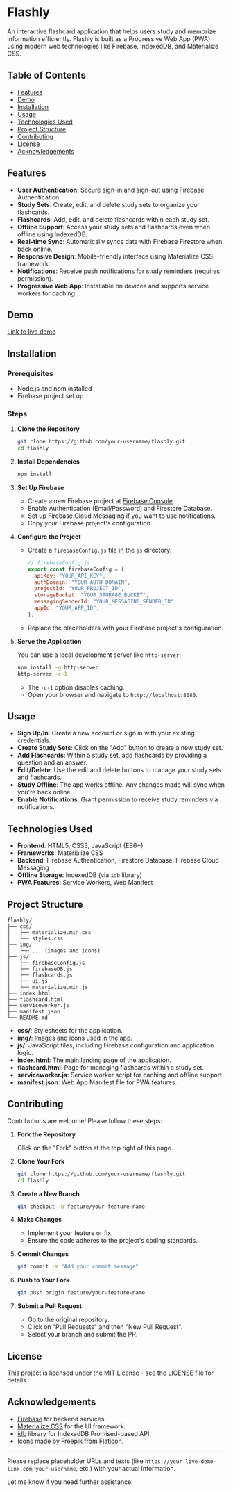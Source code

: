 # Flashly

An interactive flashcard application that helps users study and memorize information efficiently. Flashly is built as a Progressive Web App (PWA) using modern web technologies like Firebase, IndexedDB, and Materialize CSS.

## Table of Contents

- [Features](#features)
- [Demo](#demo)
- [Installation](#installation)
- [Usage](#usage)
- [Technologies Used](#technologies-used)
- [Project Structure](#project-structure)
- [Contributing](#contributing)
- [License](#license)
- [Acknowledgements](#acknowledgements)

## Features

- **User Authentication**: Secure sign-in and sign-out using Firebase Authentication.
- **Study Sets**: Create, edit, and delete study sets to organize your flashcards.
- **Flashcards**: Add, edit, and delete flashcards within each study set.
- **Offline Support**: Access your study sets and flashcards even when offline using IndexedDB.
- **Real-time Sync**: Automatically syncs data with Firebase Firestore when back online.
- **Responsive Design**: Mobile-friendly interface using Materialize CSS framework.
- **Notifications**: Receive push notifications for study reminders (requires permission).
- **Progressive Web App**: Installable on devices and supports service workers for caching.

## Demo

[Link to live demo](https://flashly-30428.web.app)

## Installation

### Prerequisites

- Node.js and npm installed
- Firebase project set up

### Steps

1. **Clone the Repository**

   ```bash
   git clone https://github.com/your-username/flashly.git
   cd flashly
   ```

2. **Install Dependencies**

   ```bash
   npm install
   ```

3. **Set Up Firebase**

   - Create a new Firebase project at [Firebase Console](https://console.firebase.google.com/).
   - Enable Authentication (Email/Password) and Firestore Database.
   - Set up Firebase Cloud Messaging if you want to use notifications.
   - Copy your Firebase project's configuration.

4. **Configure the Project**

   - Create a `firebaseConfig.js` file in the `js` directory:

     ```javascript
     // firebaseConfig.js
     export const firebaseConfig = {
       apiKey: "YOUR_API_KEY",
       authDomain: "YOUR_AUTH_DOMAIN",
       projectId: "YOUR_PROJECT_ID",
       storageBucket: "YOUR_STORAGE_BUCKET",
       messagingSenderId: "YOUR_MESSAGING_SENDER_ID",
       appId: "YOUR_APP_ID",
     };
     ```

   - Replace the placeholders with your Firebase project's configuration.

5. **Serve the Application**

   You can use a local development server like `http-server`:

   ```bash
   npm install -g http-server
   http-server -c-1
   ```

   - The `-c-1` option disables caching.
   - Open your browser and navigate to `http://localhost:8080`.

## Usage

- **Sign Up/In**: Create a new account or sign in with your existing credentials.
- **Create Study Sets**: Click on the "Add" button to create a new study set.
- **Add Flashcards**: Within a study set, add flashcards by providing a question and an answer.
- **Edit/Delete**: Use the edit and delete buttons to manage your study sets and flashcards.
- **Study Offline**: The app works offline. Any changes made will sync when you're back online.
- **Enable Notifications**: Grant permission to receive study reminders via notifications.

## Technologies Used

- **Frontend**: HTML5, CSS3, JavaScript (ES6+)
- **Frameworks**: Materialize CSS
- **Backend**: Firebase Authentication, Firestore Database, Firebase Cloud Messaging
- **Offline Storage**: IndexedDB (via `idb` library)
- **PWA Features**: Service Workers, Web Manifest

## Project Structure

```
flashly/
├── css/
│   ├── materialize.min.css
│   └── styles.css
├── img/
│   └── ... (images and icons)
├── js/
│   ├── firebaseConfig.js
│   ├── firebaseDB.js
│   ├── flashcards.js
│   ├── ui.js
│   └── materialize.min.js
├── index.html
├── flashcard.html
├── serviceworker.js
├── manifest.json
└── README.md
```

- **css/**: Stylesheets for the application.
- **img/**: Images and icons used in the app.
- **js/**: JavaScript files, including Firebase configuration and application logic.
- **index.html**: The main landing page of the application.
- **flashcard.html**: Page for managing flashcards within a study set.
- **serviceworker.js**: Service worker script for caching and offline support.
- **manifest.json**: Web App Manifest file for PWA features.

## Contributing

Contributions are welcome! Please follow these steps:

1. **Fork the Repository**

   Click on the "Fork" button at the top right of this page.

2. **Clone Your Fork**

   ```bash
   git clone https://github.com/your-username/flashly.git
   cd flashly
   ```

3. **Create a New Branch**

   ```bash
   git checkout -b feature/your-feature-name
   ```

4. **Make Changes**

   - Implement your feature or fix.
   - Ensure the code adheres to the project's coding standards.

5. **Commit Changes**

   ```bash
   git commit -m "Add your commit message"
   ```

6. **Push to Your Fork**

   ```bash
   git push origin feature/your-feature-name
   ```

7. **Submit a Pull Request**

   - Go to the original repository.
   - Click on "Pull Requests" and then "New Pull Request".
   - Select your branch and submit the PR.

## License

This project is licensed under the MIT License - see the [LICENSE](LICENSE) file for details.

## Acknowledgements

- [Firebase](https://firebase.google.com/) for backend services.
- [Materialize CSS](https://materializecss.com/) for the UI framework.
- [idb](https://github.com/jakearchibald/idb) library for IndexedDB Promised-based API.
- Icons made by [Freepik](https://www.freepik.com) from [Flaticon](https://www.flaticon.com/).

---

Please replace placeholder URLs and texts (like `https://your-live-demo-link.com`, `your-username`, etc.) with your actual information.

Let me know if you need further assistance!
